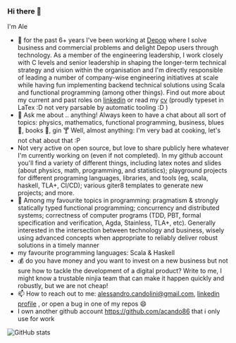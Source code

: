 ### Hi there 👋

I'm Ale

- 🔭 for the past 6+ years I've been working at [Depop](https://depop.com/) where I solve business and commercial problems and delight Depop users through technology. As a member of the engineering leadership, I work closely with C levels and senior leadership in shaping the longer-term technical strategy and vision within the organisation and I'm directly responsible of leading a number of company-wise engineering initiatives at scale while having fun implementing backend technical solutions using Scala and functional programming (among other things). Find out more about my current and past roles on [linkedin](https://www.linkedin.com/in/alessandrocandolini/) or read my [cv](https://github.com/alessandrocandolini/cv-public) (proudly typeset in LaTex :D not very parsable by automatic tooling :D ) 
- 💬 Ask me about .. anything! Always keen to have a chat about all sort of topics: physics, mathematics, functional programming, business, blues 🎼, books 📖, gin 🍸 Well, almost anything: I'm very bad at cooking, let's not chat about that :P 
- Not very active on open source, but love to share publicly here whatever I'm currently working on (even if not completed). In my github account you'll find a variety of different things, including latex notes and slides (about physics, math, programming, and statistics); playground projects for different programing languages, libraries, and tools (eg, scala, haskell, TLA+, CI/CD); various giter8 templates to generate new projects; and more. 
- 🌱 Among my favourite topics in programming: pragmatism & strongly statically typed functional programming; concurrency and distributed systems; correctness of computer programs (TDD, PBT, formal specification and verification, Agda, Stainless, TLA+, etc). Generally interested in the intersection between technology and business, wisely using advanced concepts when appropriate to reliably deliver robust solutions in a timely manner
- my favourite programming languages: Scala & Haskell
- 💰 do you have money and you want to invest on a new business but not sure how to tackle the development of a digital product? Write to me, I might know a trustable ninjia team that can make it happen quickly and robustly, but we are not cheap! 
- 📫 How to reach out to me: alessandro.candolini@gmail.com, [linkedin profile](https://www.linkedin.com/in/alessandrocandolini/) , or open a bug in one of my repos 😄 
- I own another github account https://github.com/acando86 that i only use for work

![GitHub stats](https://github-readme-stats.vercel.app/api?username=alessandrocandolini&count_private=true&show_icons=true)


